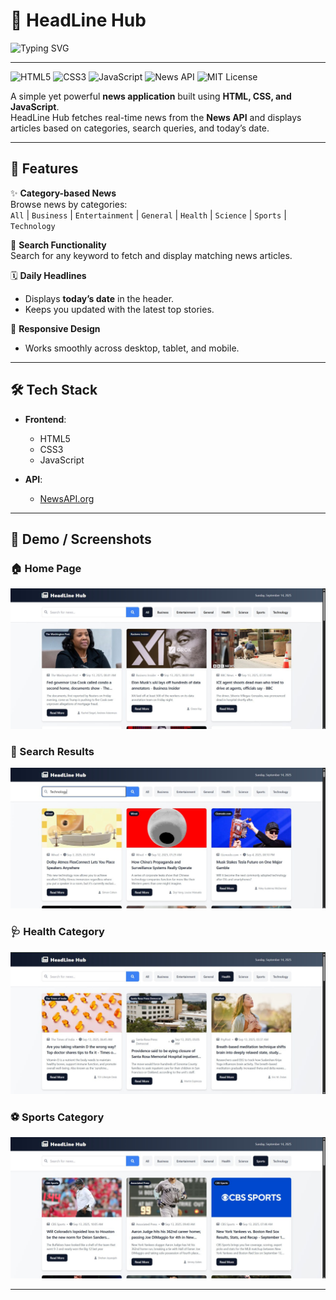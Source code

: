 # 📰 HeadLine Hub  

![Typing SVG](https://readme-typing-svg.demolab.com?font=Fira+Code&pause=1000&color=007ACC&center=true&vCenter=true&width=500&lines=Your+Personal+Daily+News+Hub;Built+with+HTML%2C+CSS+and+JavaScript;Powered+by+News+API)  

---

![HTML5](https://img.shields.io/badge/HTML5-E34F26?style=for-the-badge&logo=html5&logoColor=white)
![CSS3](https://img.shields.io/badge/CSS3-1572B6?style=for-the-badge&logo=css3&logoColor=white)
![JavaScript](https://img.shields.io/badge/JavaScript-F7DF1E?style=for-the-badge&logo=javascript&logoColor=black)
![News API](https://img.shields.io/badge/News%20API-000000?style=for-the-badge&logo=news&logoColor=white)
![MIT License](https://img.shields.io/badge/License-MIT-green?style=for-the-badge)

A simple yet powerful **news application** built using **HTML, CSS, and JavaScript**.  
HeadLine Hub fetches real-time news from the **News API** and displays articles based on categories, search queries, and today’s date.  

---

## 🚀 Features  

✨ **Category-based News**  
Browse news by categories:  
`All` | `Business` | `Entertainment` | `General` | `Health` | `Science` | `Sports` | `Technology`  

🔎 **Search Functionality**  
Search for any keyword to fetch and display matching news articles.  

🗓 **Daily Headlines**  
- Displays **today’s date** in the header.  
- Keeps you updated with the latest top stories.  

📱 **Responsive Design**  
- Works smoothly across desktop, tablet, and mobile.  

---

## 🛠️ Tech Stack  

- **Frontend**:  
  - HTML5  
  - CSS3  
  - JavaScript  

- **API**:  
  - [NewsAPI.org](https://newsapi.org)  

---

## 📸 Demo / Screenshots  

### 🏠 Home Page  
![Home Page](./News%20api/screenshots/1.jpg)  

### 🔎 Search Results  
![Search Results](./News%20api/screenshots/2.jpg)  

### 🩺 Health Category  
![Health Category](./News%20api/screenshots/3.jpg)  

### ⚽ Sports Category  
![Sports Category](./News%20api/screenshots/4.jpg)  
 

---
